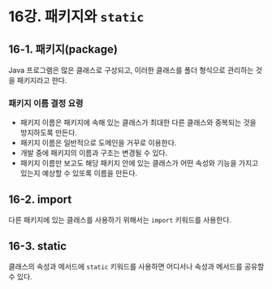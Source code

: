 # 16강. 패키지와 `static`

## 16-1. 패키지(package)

Java 프로그램은 많은 클래스로 구성되고, 이러한 클래스를 폴더 형식으로 관리하는 것을 패키지라고 한다.



### 패키지 이름 결정 요령

- 패키지 이름은 패키지에 속해 있는 클래스가 최대한 다른 클래스와 중복되는 것을 방지하도록 만든다.
- 패키지 이름은 일반적으로 도메인을 거꾸로 이용한다. 
- 개발 중에 패키지의 이름과 구조는 변경될 수 있다.
- 패키지 이름만 보고도 해당 패키지 안에 있는 클래스가 어떤 속성와 기능을 가지고 있는지 예상할 수 있또록 이름을 만든다.



## 16-2. import

다른 패키지에 있는 클래스를 사용하기 위해서는 `import` 키워드를 사용한다.



## 16-3. static

클래스의 속성과 메서드에 `static` 키워드를 사용하면 어디서나 속성과 메서드를 공유할 수 있다.




